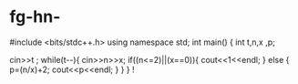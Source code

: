 # fg-hn-
#include <bits/stdc++.h>
using namespace std;
int main() {
int t,n,x ,p;

  cin>>t ;
   while(t--){
     cin>>n>>x;
     if((n<=2)||(x==0)){
       cout<<1<<endl;
     }
     else {
		 p=(n/x)+2;
       cout<<p<<endl;
     }
   }
}
!
